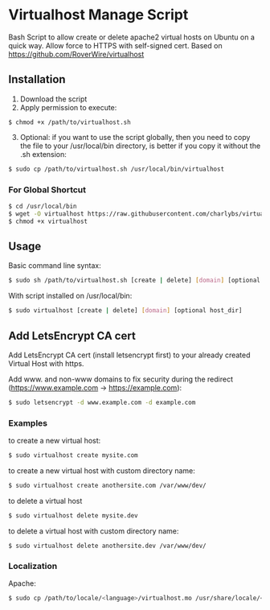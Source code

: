 Virtualhost Manage Script
===========

Bash Script to allow create or delete apache2 virtual hosts on Ubuntu on a quick way. Allow force to HTTPS with self-signed cert.
Based on https://github.com/RoverWire/virtualhost

## Installation ##

1. Download the script
2. Apply permission to execute:

```
$ chmod +x /path/to/virtualhost.sh
```

3. Optional: if you want to use the script globally, then you need to copy the file to your /usr/local/bin directory, is better
if you copy it without the .sh extension:

```bash
$ sudo cp /path/to/virtualhost.sh /usr/local/bin/virtualhost
```

### For Global Shortcut ###

```bash
$ cd /usr/local/bin
$ wget -O virtualhost https://raw.githubusercontent.com/charlybs/virtualhost/master/virtualhost.sh
$ chmod +x virtualhost
```

## Usage ##

Basic command line syntax:

```bash
$ sudo sh /path/to/virtualhost.sh [create | delete] [domain] [optional host_dir]
```

With script installed on /usr/local/bin:

```bash
$ sudo virtualhost [create | delete] [domain] [optional host_dir]
```


## Add LetsEncrypt CA cert ##

Add LetsEncrypt CA cert (install letsencrypt first) to your already created Virtual Host with https.

Add www. and non-www domains to fix security during the redirect (https://www.example.com -> https://example.com):

```bash
$ sudo letsencrypt -d www.example.com -d example.com
```

### Examples ###

to create a new virtual host:

```bash
$ sudo virtualhost create mysite.com
```
to create a new virtual host with custom directory name:

```bash
$ sudo virtualhost create anothersite.com /var/www/dev/
```
to delete a virtual host

```bash
$ sudo virtualhost delete mysite.dev
```

to delete a virtual host with custom directory name:

```
$ sudo virtualhost delete anothersite.dev /var/www/dev/
```
### Localization

Apache:

```bash
$ sudo cp /path/to/locale/<language>/virtualhost.mo /usr/share/locale/<language>/LC_MESSAGES/
```
